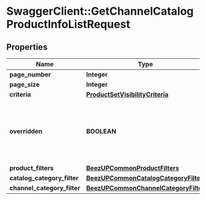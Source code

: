 # SwaggerClient::GetChannelCatalogProductInfoListRequest

## Properties
Name | Type | Description | Notes
------------ | ------------- | ------------- | -------------
**page_number** | **Integer** |  | 
**page_size** | **Integer** |  | 
**criteria** | [**ProductSetVisibilityCriteria**](ProductSetVisibilityCriteria.md) |  | 
**overridden** | **BOOLEAN** | Search overridden products. If null the filter will not be taken in account. | [optional] 
**product_filters** | [**BeezUPCommonProductFilters**](BeezUPCommonProductFilters.md) |  | [optional] 
**catalog_category_filter** | [**BeezUPCommonCatalogCategoryFilter**](BeezUPCommonCatalogCategoryFilter.md) |  | [optional] 
**channel_category_filter** | [**BeezUPCommonChannelCategoryFilter**](BeezUPCommonChannelCategoryFilter.md) |  | [optional] 


